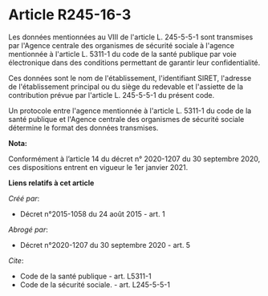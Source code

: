 # Article R245-16-3

Les données mentionnées au VIII de l'article L. 245-5-5-1 sont transmises par l'Agence centrale des organismes de sécurité
sociale à l'agence mentionnée à l'article L. 5311-1 du code de la santé publique par voie électronique dans des conditions
permettant de garantir leur confidentialité. 

Ces données sont le nom de l'établissement, l'identifiant SIRET, l'adresse de l'établissement principal ou du siège du
redevable et l'assiette de la contribution prévue par l'article L. 245-5-5-1 du présent code. 

Un protocole entre l'agence mentionnée à l'article L. 5311-1 du code de la santé publique et l'Agence centrale des organismes
de sécurité sociale détermine le format des données transmises.

**Nota:**

Conformément à  l’article 14 du décret n° 2020-1207 du 30 septembre 2020, ces dispositions entrent en vigueur le 1er janvier
2021.

**Liens relatifs à cet article**

_Créé par_:

  - Décret n°2015-1058 du 24 août 2015 - art. 1

_Abrogé par_:

  - Décret n°2020-1207 du 30 septembre 2020 - art. 5

_Cite_:

  - Code de la santé publique - art. L5311-1
  - Code de la sécurité sociale. - art. L245-5-5-1
